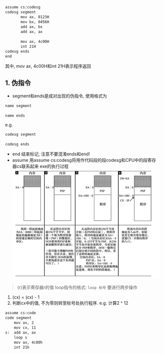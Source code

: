 ```
assume cs:codesg
codesg segment
       mov ax, 0123H
       mov bx, 0456H
       add ax, bx
       add ax, ax

       mov ax, 4c00H
       int 21H
codesg ends
end
```
其中, mov ax, 4c00H和int 21H表示程序返回
## 1. 伪指令
- segment和ends是成对出现的伪指令, 使用格式为
```
name segment

name ends
```
e.g.
```
codesg segment

codesg ends
```
- end
结束标记, 注意不要混淆ends和end!
- assume
用assume cs:codesg将用作代码段的段codesg和CPU中的段寄存器cs联系起来
exe的执行过程
<img src="executable.png"></img>

> (r)表示寄存器r的值
loop指令的格式: `loop 标号`
要进行两步操作
1. (cx) = (cx) - 1
2. 判断cx中的值, 不为零则转至标号处执行程序.
e.g. 计算2 ^ 12
```
assume cs:code
code segment
    mov ax, 2
    mov cx, 11
s:  add ax, ax
    loop s 
    mov ax, 4c00h
    int 21h      

```